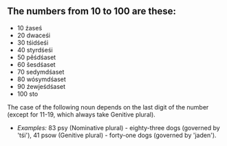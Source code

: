 ## The numbers from 10 to 100 are these:

*   10 źaseś
*   20 dwaceśi
*   30 tśidśeśi
*   40 styrdśeśi
*   50 pěśdśaset
*   60 šesdśaset
*   70 sedymdśaset
*   80 wósymdśaset
*   90 źewjeśdśaset
*   100 sto

The case of the following noun depends on the last digit of the number (except for 11-19, which always take Genitive plural).

*   _Examples:_ 83 psy (Nominative plural) - eighty-three dogs (governed by 'tśi'), 41 psow (Genitive plural) - forty-one dogs (governed by 'jaden').